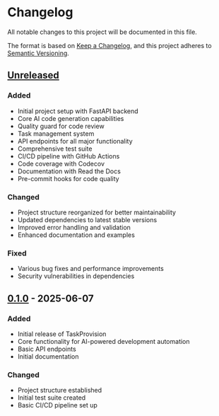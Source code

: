 # Changelog

All notable changes to this project will be documented in this file.

The format is based on [Keep a Changelog](https://keepachangelog.com/en/1.0.0/),
and this project adheres to [Semantic Versioning](https://semver.org/spec/v2.0.0.html).

## [Unreleased]
### Added
- Initial project setup with FastAPI backend
- Core AI code generation capabilities
- Quality guard for code review
- Task management system
- API endpoints for all major functionality
- Comprehensive test suite
- CI/CD pipeline with GitHub Actions
- Code coverage with Codecov
- Documentation with Read the Docs
- Pre-commit hooks for code quality

### Changed
- Project structure reorganized for better maintainability
- Updated dependencies to latest stable versions
- Improved error handling and validation
- Enhanced documentation and examples

### Fixed
- Various bug fixes and performance improvements
- Security vulnerabilities in dependencies

## [0.1.0] - 2025-06-07
### Added
- Initial release of TaskProvision
- Core functionality for AI-powered development automation
- Basic API endpoints
- Initial documentation

### Changed
- Project structure established
- Initial test suite created
- Basic CI/CD pipeline set up

[Unreleased]: https://github.com/taskprovision/python/compare/v0.1.0...HEAD
[0.1.0]: https://github.com/taskprovision/python/releases/tag/v0.1.0
